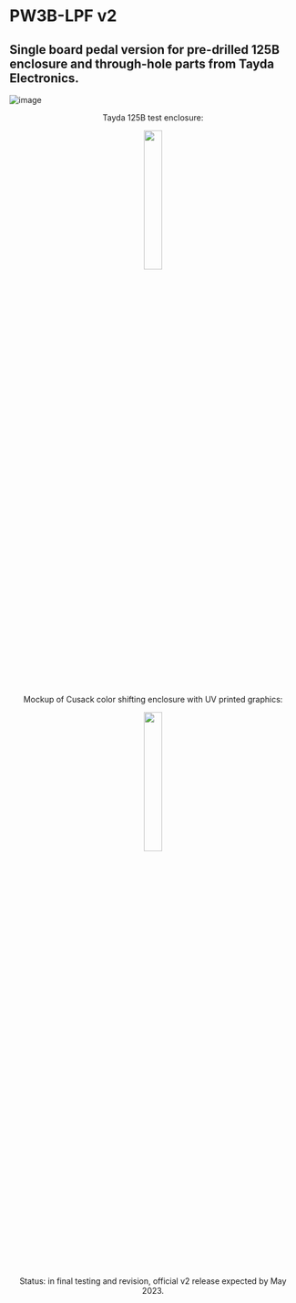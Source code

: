 # PW3B-LPF v2

## Single board pedal version for pre-drilled 125B enclosure and through-hole parts from Tayda Electronics. 

![image](https://user-images.githubusercontent.com/127763821/236630352-ae340d0d-d38c-4250-8d87-d16f06b909bc.png)


<p align="center" width="100%">
 Tayda 125B test enclosure:  </br>
    </p>

<p align="center" width="100%">
    <img width="25%" src="https://user-images.githubusercontent.com/127763821/230925146-7342877b-b596-48cb-9574-d2ad54d94166.jpg">
</p>

<p align="center" width="100%">
Mockup of Cusack color shifting enclosure with UV printed graphics:  </br>
    </p>

<p align="center" width="100%">
    <img width="25%" src="https://user-images.githubusercontent.com/127763821/233392008-b8475fd8-c45c-4608-b7e8-bb800fb1b08b.PNG">
</p>

<p align="center" width="100%">
Status: in final testing and revision, official v2 release expected by May 2023. </br>
    </p>
